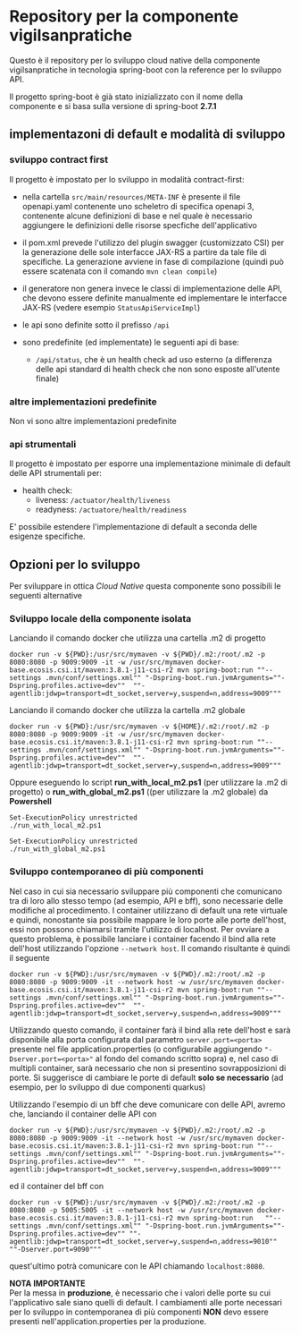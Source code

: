 # Repository per la componente vigilsanpratiche
Questo è il repository per lo sviluppo cloud native della componente vigilsanpratiche in tecnologia spring-boot con la reference per lo sviluppo API.

Il progetto spring-boot è già stato inizializzato con il nome della componente e si basa sulla versione di spring-boot __2.7.1__

## implementazoni di default e modalità di sviluppo ##

### sviluppo contract first ###
Il progetto è impostato per lo sviluppo in modalità contract-first:
* nella cartella ```src/main/resources/META-INF``` è presente il file openapi.yaml contenente uno scheletro di specifica openapi 3, contenente alcune definizioni di base e nel quale è necessario aggiungere le definizioni delle risorse specfiche dell'applicativo
* il pom.xml prevede l'utilizzo del plugin swagger (customizzato CSI) per la generazione delle sole interfacce JAX-RS a partire da tale file di specifiche. La generazione avviene in fase di compilazione (quindi può essere scatenata con il comando ```mvn clean compile```)
* il generatore non genera invece le classi di implementazione delle API, che devono essere definite manualmente ed implementare le interfacce JAX-RS (vedere esempio ```StatusApiServiceImpl```)
* le api sono definite sotto il prefisso ```/api```

* sono predefinite (ed implementate) le seguenti api di base:
  * ```/api/status```, che è un health check ad uso esterno (a differenza delle api standard di health check che non sono esposte all'utente finale)

### altre implementazioni predefinite ###

Non vi sono altre implementazioni predefinite

### api strumentali ###

Il progetto è impostato per esporre una implementazione minimale di default delle API strumentali per:
* health check:
  * liveness: ```/actuator/health/liveness```
  * readyness: ```/actuatore/health/readiness```

E' possibile estendere l'implementazione di default a seconda delle esigenze specifiche.

## Opzioni per lo sviluppo
Per sviluppare in ottica _Cloud Native_ questa componente sono possibili le seguenti alternative

### Sviluppo locale della componente isolata
Lanciando il comando docker che utilizza una cartella .m2 di progetto
```
docker run -v ${PWD}:/usr/src/mymaven -v ${PWD}/.m2:/root/.m2 -p 8080:8080 -p 9009:9009 -it -w /usr/src/mymaven docker-base.ecosis.csi.it/maven:3.8.1-j11-csi-r2 mvn spring-boot:run ""--settings .mvn/conf/settings.xml"" "-Dspring-boot.run.jvmArguments=""-Dspring.profiles.active=dev""  ""-agentlib:jdwp=transport=dt_socket,server=y,suspend=n,address=9009"""
```
Lanciando il comando docker che utilizza la cartella .m2 globale
```
docker run -v ${PWD}:/usr/src/mymaven -v ${HOME}/.m2:/root/.m2 -p 8080:8080 -p 9009:9009 -it -w /usr/src/mymaven docker-base.ecosis.csi.it/maven:3.8.1-j11-csi-r2 mvn spring-boot:run ""--settings .mvn/conf/settings.xml"" "-Dspring-boot.run.jvmArguments=""-Dspring.profiles.active=dev""  ""-agentlib:jdwp=transport=dt_socket,server=y,suspend=n,address=9009"""
```
Oppure eseguendo lo script __run_with_local_m2.ps1__ (per utilizzare la .m2 di progetto) o __run_with_global_m2.ps1__ ((per utilizzare la .m2 globale)  da __Powershell__
```
Set-ExecutionPolicy unrestricted
./run_with_local_m2.ps1
```
```
Set-ExecutionPolicy unrestricted
./run_with_global_m2.ps1
```
### Sviluppo contemporaneo di più componenti
Nel caso in cui sia necessario sviluppare più componenti che comunicano tra di loro allo stesso tempo (ad esempio, API e bff), sono necessarie delle modifiche al procedimento. I container utilizzano di default una rete virtuale e quindi, nonostante sia possibile mappare le loro porte alle porte dell'host, essi non possono chiamarsi tramite l'utilizzo di localhost. Per ovviare a questo problema, è possibile lanciare i container facendo il bind alla rete dell'host utilizzando l'opzione `--network host`. Il comando risultante è quindi il seguente
```
docker run -v ${PWD}:/usr/src/mymaven -v ${PWD}/.m2:/root/.m2 -p 8080:8080 -p 9009:9009 -it --network host -w /usr/src/mymaven docker-base.ecosis.csi.it/maven:3.8.1-j11-csi-r2 mvn spring-boot:run ""--settings .mvn/conf/settings.xml"" "-Dspring-boot.run.jvmArguments=""-Dspring.profiles.active=dev""  ""-agentlib:jdwp=transport=dt_socket,server=y,suspend=n,address=9009"""
```
Utilizzando questo comando, il container farà il bind alla rete dell'host e sarà disponibile alla porta configurata dal parametro `server.port=<porta>` presente nel file application.properties (o configurabile aggiungendo `"-Dserver.port=<porta>"` al fondo del comando scritto sopra) e, nel caso di multipli container, sarà necessario che non si presentino sovrapposizioni di porte. Si suggerisce di cambiare le porte di default **solo se necessario** (ad esempio, per lo sviluppo di due componenti quarkus)

Utilizzando l'esempio di un bff che deve comunicare con delle API, avremo che, lanciando il container delle API con
```
docker run -v ${PWD}:/usr/src/mymaven -v ${PWD}/.m2:/root/.m2 -p 8080:8080 -p 9009:9009 -it --network host -w /usr/src/mymaven docker-base.ecosis.csi.it/maven:3.8.1-j11-csi-r2 mvn spring-boot:run ""--settings .mvn/conf/settings.xml"" "-Dspring-boot.run.jvmArguments=""-Dspring.profiles.active=dev""  ""-agentlib:jdwp=transport=dt_socket,server=y,suspend=n,address=9009"""
```
 
ed il container del bff con

```
docker run -v ${PWD}:/usr/src/mymaven -v ${PWD}/.m2:/root/.m2 -p 8080:8080 -p 5005:5005 -it --network host -w /usr/src/mymaven docker-base.ecosis.csi.it/maven:3.8.1-j11-csi-r2 mvn spring-boot:run   ""--settings .mvn/conf/settings.xml"" "-Dspring-boot.run.jvmArguments=""-Dspring.profiles.active=dev"" ""-agentlib:jdwp=transport=dt_socket,server=y,suspend=n,address=9010"" ""-Dserver.port=9090"""
```
quest'ultimo potrà comunicare con le API chiamando `localhost:8080`.

**NOTA IMPORTANTE**  
Per la messa in **produzione**, è necessario che i valori delle porte su cui l'applicativo sale siano quelli di default. I cambiamenti alle porte necessari per lo sviluppo in contemporanea di più componenti **NON** devo essere presenti nell'application.properties per la produzione.

